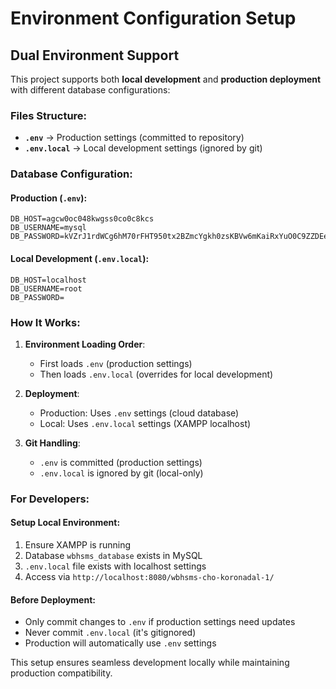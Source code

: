 # Environment Configuration Setup

## Dual Environment Support

This project supports both **local development** and **production deployment** with different database configurations:

### Files Structure:
- **`.env`** → Production settings (committed to repository)
- **`.env.local`** → Local development settings (ignored by git)

### Database Configuration:

#### Production (`.env`):
```env
DB_HOST=agcw0oc048kwgss0co0c8kcs
DB_USERNAME=mysql
DB_PASSWORD=kVZrJ1rdWCg6hM70rFHT950tx2BZmcYgkh0zsKBVw6mKaiRxYuO0C9ZZDEewtwMM
```

#### Local Development (`.env.local`):
```env
DB_HOST=localhost
DB_USERNAME=root
DB_PASSWORD=
```

### How It Works:

1. **Environment Loading Order**:
   - First loads `.env` (production settings)
   - Then loads `.env.local` (overrides for local development)

2. **Deployment**:
   - Production: Uses `.env` settings (cloud database)
   - Local: Uses `.env.local` settings (XAMPP localhost)

3. **Git Handling**:
   - `.env` is committed (production settings)
   - `.env.local` is ignored by git (local-only)

### For Developers:

#### Setup Local Environment:
1. Ensure XAMPP is running
2. Database `wbhsms_database` exists in MySQL
3. `.env.local` file exists with localhost settings
4. Access via `http://localhost:8080/wbhsms-cho-koronadal-1/`

#### Before Deployment:
- Only commit changes to `.env` if production settings need updates
- Never commit `.env.local` (it's gitignored)
- Production will automatically use `.env` settings

This setup ensures seamless development locally while maintaining production compatibility.